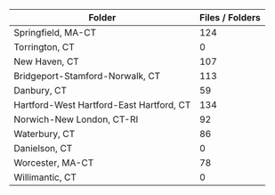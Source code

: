 | Folder                                   |   Files / Folders |
|------------------------------------------|-------------------|
| Springfield, MA-CT                       |               124 |
| Torrington, CT                           |                 0 |
| New Haven, CT                            |               107 |
| Bridgeport-Stamford-Norwalk, CT          |               113 |
| Danbury, CT                              |                59 |
| Hartford-West Hartford-East Hartford, CT |               134 |
| Norwich-New London, CT-RI                |                92 |
| Waterbury, CT                            |                86 |
| Danielson, CT                            |                 0 |
| Worcester, MA-CT                         |                78 |
| Willimantic, CT                          |                 0 |